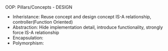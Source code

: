 OOP: Pillars/Concepts - DESIGN
- Inheristance: Reuse concept and design concept IS-A relationship, controller(Function Oriented)
- Abstraction: Hide implementation detail, introduce functionality, strongly force IS-A relationship
- Encapsulation:
- Polymorphism: 
